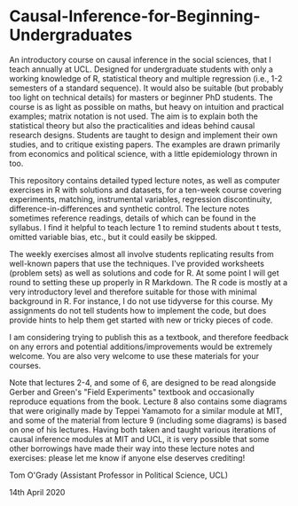# Causal-Inference-for-Beginning-Undergraduates
An introductory course on causal inference in the social sciences, that I teach annually at UCL. Designed for undergraduate students with only a working knowledge of R, statistical theory and multiple regression (i.e., 1-2 semesters of a standard sequence). It would also be suitable (but probably too light on technical details) for masters or beginner PhD students. The course is as light as possible on maths, but heavy on intuition and practical examples; matrix notation is not used. The aim is to explain both the statistical theory but also the practicalities and ideas behind causal research designs. Students are taught to design and implement their own studies, and to critique existing papers. The examples are drawn primarily from economics and political science, with a little epidemiology thrown in too. 

This repository contains detailed typed lecture notes, as well as computer exercises in R with solutions and datasets, for a ten-week course covering experiments, matching, instrumental variables, regression discontinuity, difference-in-differences and synthetic control. The lecture notes sometimes reference readings, details of which can be found in the syllabus. I find it helpful to teach lecture 1 to remind students about t tests, omitted variable bias, etc., but it could easily be skipped.

The weekly exercises almost all involve students replicating results from well-known papers that use the techniques. I've provided worksheets (problem sets) as well as solutions and code for R. At some point I will get round to setting these up properly in R Markdown. The R code is mostly at a very introductory level and therefore suitable for those with minimal background in R. For instance, I do not use tidyverse for this course. My assignments do not tell students how to implement the code, but does provide hints to help them get started with new or tricky pieces of code.

I am considering trying to publish this as a textbook, and therefore feedback on any errors and potential additions/improvements would be extremely welcome. You are also very welcome to use these materials for your courses.

Note that lectures 2-4, and some of 6, are designed to be read alongside Gerber and Green's "Field Experiments" textbook and occasionally reproduce equations from the book. Lecture 8 also contains some diagrams that were originally made by Teppei Yamamoto for a similar module at MIT, and some of the material from lecture 9 (including some diagrams) is based on one of his lectures. Having both taken and taught various iterations of causal inference modules at MIT and UCL, it is very possible that some other borrowings have made their way into these lecture notes and exercises: please let me know if anyone else deserves crediting!

Tom O'Grady (Assistant Professor in Political Science, UCL)

14th April 2020
